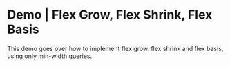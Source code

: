 # Demo | Flex Grow, Flex Shrink, Flex Basis

This demo goes over how to implement flex grow, flex shrink and flex basis, using only min-width queries.
